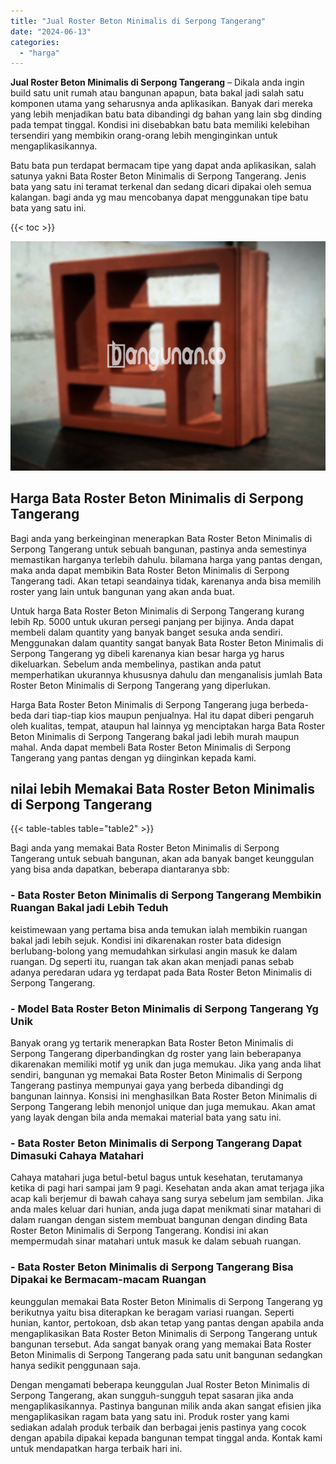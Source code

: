 ```yaml
---
title: "Jual Roster Beton Minimalis di Serpong Tangerang"
date: "2024-06-13"
categories: 
  - "harga"
---
```


**Jual Roster Beton Minimalis di Serpong Tangerang** – Dikala anda ingin build satu unit rumah atau bangunan apapun, bata bakal jadi salah satu komponen utama yang seharusnya anda aplikasikan. Banyak dari mereka yang lebih menjadikan batu bata dibandingi dg bahan yang lain sbg dinding pada tempat tinggal. Kondisi ini disebabkan batu bata memiliki kelebihan tersendiri yang membikin orang-orang lebih menginginkan untuk mengaplikasikannya.

Batu bata pun terdapat bermacam tipe yang dapat anda aplikasikan, salah satunya yakni Bata Roster Beton Minimalis di Serpong Tangerang. Jenis bata yang satu ini teramat terkenal dan sedang dicari dipakai oleh semua kalangan. bagi anda yg mau mencobanya dapat menggunakan tipe batu bata yang satu ini.

{{< toc >}}

![Jual Roster Beton Minimalis di Serpong Tangerang](/images/bata-roster-minimalis-12.png)

## Harga Bata Roster Beton Minimalis di Serpong Tangerang

Bagi anda yang berkeinginan menerapkan Bata Roster Beton Minimalis di Serpong Tangerang untuk sebuah bangunan, pastinya anda semestinya memastikan harganya terlebih dahulu. bilamana harga yang pantas dengan, maka anda dapat membikin Bata Roster Beton Minimalis di Serpong Tangerang tadi. Akan tetapi seandainya tidak, karenanya anda bisa memilih roster yang lain untuk bangunan yang akan anda buat.

Untuk harga Bata Roster Beton Minimalis di Serpong Tangerang kurang lebih Rp. 5000 untuk ukuran persegi panjang per bijinya. Anda dapat membeli dalam quantity yang banyak banget sesuka anda sendiri. Menggunakan dalam quantity sangat banyak Bata Roster Beton Minimalis di Serpong Tangerang yg dibeli karenanya kian besar harga yg harus dikeluarkan. Sebelum anda membelinya, pastikan anda patut memperhatikan ukurannya khususnya dahulu dan menganalisis jumlah Bata Roster Beton Minimalis di Serpong Tangerang yang diperlukan.

Harga Bata Roster Beton Minimalis di Serpong Tangerang juga berbeda-beda dari tiap-tiap kios maupun penjualnya. Hal itu dapat diberi pengaruh oleh kualitas, tempat, ataupun hal lainnya yg menciptakan harga Bata Roster Beton Minimalis di Serpong Tangerang bakal jadi lebih murah maupun mahal. Anda dapat membeli Bata Roster Beton Minimalis di Serpong Tangerang yang pantas dengan yg diinginkan kepada kami.

## nilai lebih Memakai Bata Roster Beton Minimalis di Serpong Tangerang

{{< table-tables table="table2" >}}

Bagi anda yang memakai Bata Roster Beton Minimalis di Serpong Tangerang untuk sebuah bangunan, akan ada banyak banget keunggulan yang bisa anda dapatkan, beberapa diantaranya sbb:

### \- Bata Roster Beton Minimalis di Serpong Tangerang Membikin Ruangan Bakal jadi Lebih Teduh

keistimewaan yang pertama bisa anda temukan ialah membikin ruangan bakal jadi lebih sejuk. Kondisi ini dikarenakan roster bata didesign berlubang-bolong yang memudahkan sirkulasi angin masuk ke dalam ruangan. Dg seperti itu, ruangan tak akan akan menjadi panas sebab adanya peredaran udara yg terdapat pada Bata Roster Beton Minimalis di Serpong Tangerang.

### \- Model Bata Roster Beton Minimalis di Serpong Tangerang Yg Unik

Banyak orang yg tertarik menerapkan Bata Roster Beton Minimalis di Serpong Tangerang diperbandingkan dg roster yang lain beberapanya dikarenakan memiliki motif yg unik dan juga memukau. Jika yang anda lihat sendiri, bangunan yg memakai Bata Roster Beton Minimalis di Serpong Tangerang pastinya mempunyai gaya yang berbeda dibandingi dg bangunan lainnya. Konsisi ini menghasilkan Bata Roster Beton Minimalis di Serpong Tangerang lebih menonjol unique dan juga memukau. Akan amat yang layak dengan bila anda memakai material bata yang satu ini.

### \- Bata Roster Beton Minimalis di Serpong Tangerang Dapat Dimasuki Cahaya Matahari

Cahaya matahari juga betul-betul bagus untuk kesehatan, terutamanya ketika di pagi hari sampai jam 9 pagi. Kesehatan anda akan amat terjaga jika acap kali berjemur di bawah cahaya sang surya sebelum jam sembilan. Jika anda males keluar dari hunian, anda juga dapat menikmati sinar matahari di dalam ruangan dengan sistem membuat bangunan dengan dinding Bata Roster Beton Minimalis di Serpong Tangerang. Kondisi ini akan mempermudah sinar matahari untuk masuk ke dalam sebuah ruangan.

### \- Bata Roster Beton Minimalis di Serpong Tangerang Bisa Dipakai ke Bermacam-macam Ruangan

keunggulan memakai Bata Roster Beton Minimalis di Serpong Tangerang yg berikutnya yaitu bisa diterapkan ke beragam variasi ruangan. Seperti hunian, kantor, pertokoan, dsb akan tetap yang pantas dengan apabila anda mengaplikasikan Bata Roster Beton Minimalis di Serpong Tangerang untuk bangunan tersebut. Ada sangat banyak orang yang memakai Bata Roster Beton Minimalis di Serpong Tangerang pada satu unit bangunan sedangkan hanya sedikit penggunaan saja.

Dengan mengamati beberapa keunggulan Jual Roster Beton Minimalis di Serpong Tangerang, akan sungguh-sungguh tepat sasaran jika anda mengaplikasikannya. Pastinya bangunan milik anda akan sangat efisien jika mengaplikasikan ragam bata yang satu ini. Produk roster yang kami sediakan adalah produk terbaik dan berbagai jenis pastinya yang cocok dengan apabila dipakai kepada bangunan tempat tinggal anda. Kontak kami untuk mendapatkan harga terbaik hari ini.

